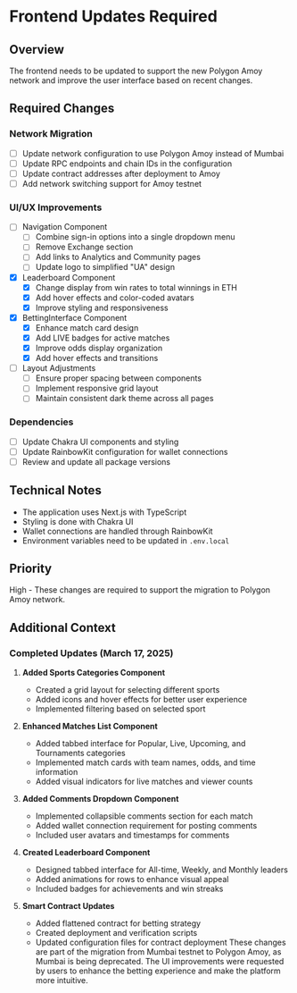 # Frontend Updates Required

## Overview
The frontend needs to be updated to support the new Polygon Amoy network and improve the user interface based on recent changes.

## Required Changes

### Network Migration
- [ ] Update network configuration to use Polygon Amoy instead of Mumbai
- [ ] Update RPC endpoints and chain IDs in the configuration
- [ ] Update contract addresses after deployment to Amoy
- [ ] Add network switching support for Amoy testnet

### UI/UX Improvements
- [ ] Navigation Component
  - [ ] Combine sign-in options into a single dropdown menu
  - [ ] Remove Exchange section
  - [ ] Add links to Analytics and Community pages
  - [ ] Update logo to simplified "UA" design

- [x] Leaderboard Component
  - [x] Change display from win rates to total winnings in ETH
  - [x] Add hover effects and color-coded avatars
  - [x] Improve styling and responsiveness

- [x] BettingInterface Component
  - [x] Enhance match card design
  - [x] Add LIVE badges for active matches
  - [x] Improve odds display organization
  - [x] Add hover effects and transitions

- [ ] Layout Adjustments
  - [ ] Ensure proper spacing between components
  - [ ] Implement responsive grid layout
  - [ ] Maintain consistent dark theme across all pages

### Dependencies
- [ ] Update Chakra UI components and styling
- [ ] Update RainbowKit configuration for wallet connections
- [ ] Review and update all package versions

## Technical Notes
- The application uses Next.js with TypeScript
- Styling is done with Chakra UI
- Wallet connections are handled through RainbowKit
- Environment variables need to be updated in `.env.local`

## Priority
High - These changes are required to support the migration to Polygon Amoy network.

## Additional Context

### Completed Updates (March 17, 2025)

1. **Added Sports Categories Component**
   - Created a grid layout for selecting different sports
   - Added icons and hover effects for better user experience
   - Implemented filtering based on selected sport

2. **Enhanced Matches List Component**
   - Added tabbed interface for Popular, Live, Upcoming, and Tournaments categories
   - Implemented match cards with team names, odds, and time information
   - Added visual indicators for live matches and viewer counts

3. **Added Comments Dropdown Component**
   - Implemented collapsible comments section for each match
   - Added wallet connection requirement for posting comments
   - Included user avatars and timestamps for comments

4. **Created Leaderboard Component**
   - Designed tabbed interface for All-time, Weekly, and Monthly leaders
   - Added animations for rows to enhance visual appeal
   - Included badges for achievements and win streaks

5. **Smart Contract Updates**
   - Added flattened contract for betting strategy
   - Created deployment and verification scripts
   - Updated configuration files for contract deployment
These changes are part of the migration from Mumbai testnet to Polygon Amoy, as Mumbai is being deprecated. The UI improvements were requested by users to enhance the betting experience and make the platform more intuitive.
